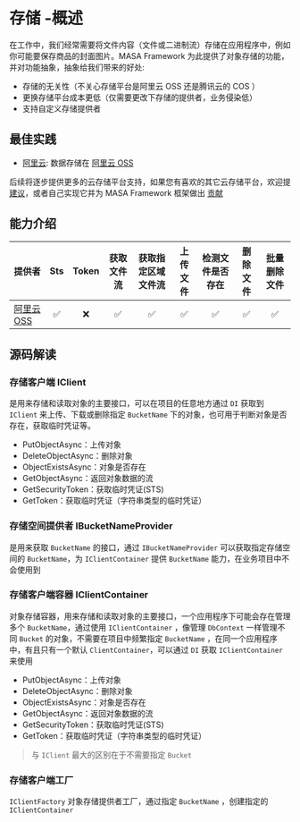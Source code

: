 # 存储 -概述

在工作中，我们经常需要将文件内容（文件或二进制流）存储在应用程序中，例如你可能要保存商品的封面图片。MASA Framework 为此提供了对象存储的功能，并对功能抽象，抽象给我们带来的好处:

* 存储的无关性（不关心存储平台是阿里云 OSS 还是腾讯云的 COS ）
* 更换存储平台成本更低（仅需要更改下存储的提供者，业务侵染低）
* 支持自定义存储提供者

## 最佳实践

* [阿里云](/framework/building-blocks/storage/aliyun-oss): 数据存储在 [阿里云 OSS](https://www.aliyun.com/product/oss)

后续将逐步提供更多的云存储平台支持，如果您有喜欢的其它云存储平台，欢迎提 [建议](/framework/contribution/overview#section-95ee9898)，或者自己实现它并为 MASA Framework 框架做出 [贡献](/framework/contribution/overview)

## 能力介绍

| 提供者                                                | Sts  |  Token  | 获取文件流 | 获取指定区域文件流 | 上传文件 | 检测文件是否存在 | 删除文件 | 批量删除文件 |
|:---------------------------------------------------| :----: |:----: |:----: |:----: |:----: |:----: |:----: |:----: |
| [阿里云 OSS](/framework/contribs/support-storage/oss) | ✅ | ❌ | ✅ | ✅ | ✅ | ✅ | ✅ | ✅ |

## 源码解读

### 存储客户端 IClient

是用来存储和读取对象的主要接口，可以在项目的任意地方通过 `DI` 获取到 `IClient` 来上传、下载或删除指定 `BucketName` 下的对象，也可用于判断对象是否存在，获取临时凭证等。

* PutObjectAsync：上传对象
* DeleteObjectAsync：删除对象
* ObjectExistsAsync：对象是否存在
* GetObjectAsync：返回对象数据的流
* GetSecurityToken：获取临时凭证(STS)
* GetToken：获取临时凭证（字符串类型的临时凭证）

### 存储空间提供者 IBucketNameProvider

是用来获取 `BucketName` 的接口，通过 `IBucketNameProvider` 可以获取指定存储空间的 `BucketName`，为 `IClientContainer` 提供 `BucketName` 能力，在业务项目中不会使用到

### 存储客户端容器 IClientContainer

对象存储容器，用来存储和读取对象的主要接口，一个应用程序下可能会存在管理多个 `BucketName`，通过使用 `IClientContainer` ，像管理 `DbContext` 一样管理不同 `Bucket` 的对象，不需要在项目中频繁指定 `BucketName` ，在同一个应用程序中，有且只有一个默认 `ClientContainer`，可以通过 `DI` 获取 `IClientContainer` 来使用

* PutObjectAsync：上传对象
* DeleteObjectAsync：删除对象
* ObjectExistsAsync：对象是否存在
* GetObjectAsync：返回对象数据的流
* GetSecurityToken：获取临时凭证(STS)
* GetToken：获取临时凭证（字符串类型的临时凭证）

> 与 `IClient` 最大的区别在于不需要指定 `Bucket`

### 存储客户端工厂

`IClientFactory` 对象存储提供者工厂，通过指定 `BucketName` ，创建指定的 `IClientContainer`